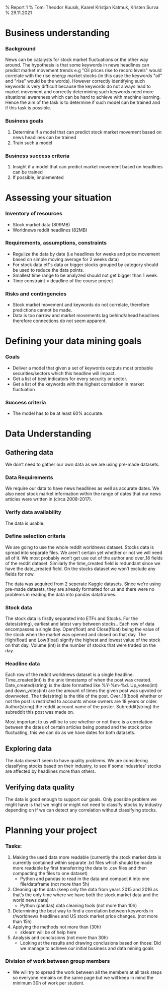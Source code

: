 % Report 1
% Tomi Theodor Kuusik, Kaarel Kristjan Katmuk, Kristen Surva
% 29.11.2021

# Business understanding
### Background
News can be catalysts for stock market fluctuations or the other way around. The hypothesis is that some keywords in news headlines can
predict market movement trends e.g "Oil prices rise to record levels" would correlate with the rise energy market stocks (in this case the keywords "oil" and "rise" would be the words). However correctly identifying such keywords is very difficult because the keywords do not always lead to market movement and correctly determining such keywords need more situational awareness which can be hard to achieve with machine learning. Hence the aim of the task is to determine if such model can be trained and if this task is possible.

### Business goals
1. Determine if a model that can predict stock market movement based on news headlines can be trained
2. Train such a model

### Business success criteria
1. Insight if a model that can predict market movement based on headlines can be trained
2. If possible, implemented

# Assessing your situation
### Inventory of resources
- Stock market data (809MB)
- Worldnews reddit headlines (82MB)

### Requirements, assumptions, constraints
- Regulize the data by date (i.e headlines for weeks and price movement based on simple moving average for 2 weeks data)
- For stock data etf's data or bigger stocks grouped by category should be used to reduce the data points.
- Smallest time range to be analyzed should not get bigger than 1 week.
- Time constraint = deadline of the course project

### Risks and contingencies
- Stock market movement and keywords do not correlate, therefore predictions cannot be made.
- Data is too narrow and market movements lag behind/ahead headlines therefore connections do not seem apparent.

# Defining your data mining goals
### Goals
- Deliver a model that given a set of keywords outputs most probable securities/sectors which this headline will impact.
- Get a list of best indicators for every security or sector.
- Get a list of the keywords with the highest correlation in market fluctuation

### Success criteria
- The model has to be at least 60% accurate.

# Data Understanding
## Gathering data
We don’t need to gather our own data as we are using pre-made datasets. 

### Data Requirements
We require our data to have news headlines as well as accurate dates. We also need stock market information within the range of dates that our news articles were written in (circa 2008-2017).

### Verify data availability
The data is usable. 

### Define selection criteria
We are going to use the whole reddit worldnews dataset. Stocks data is spread into separate files. We aren’t certain yet whether or not we will need all of it. We most probably won’t get use out of the author and over_18 fields of the reddit dataset. Similarly the time_created field is redundant since we have the date_created field.
On the stocks dataset we won’t exclude any fields for now.

The data was acquired from 2 seperate Kaggle datasets. Since we’re using pre-made datasets, they are already formatted for us and there were no problems in reading the data into pandas dataframes.

### Stock data
The stock data is firstly separated into ETFs and Stocks. For the dates(string), earliest and latest vary between stocks.. Each row of data encompasses a single day. Open(float) and Close(float) being the value of the stock when the market was opened and closed on that day. The High(float) and Low(float) signify the highest and lowest value of the stock on that day. Volume (int) is the number of stocks that were traded on the day.

### Headline data
Each row of the reddit worldnews dataset is a single headline. Time_created(int) is the unix timestamp of when the post was created. Date_created(string) is the date formatted like %Y-%m-%d. Up_votes(int) and down_votes(int) are the amount of times the given post was upvoted or downvoted. The title(string) is the title of the post. Over_18(bool) whether or not the post is restricted to accounts whose owners are 18 years or older. Author(string) the reddit account name of the poster. Subreddit(string) the subreddit this post was made on.

Most important to us will be to see whether or not there is a correlation between the dates of certain articles being posted and the stock price fluctuating, this we can do as we have dates for both datasets.

## Exploring data
The data doesn’t seem to have quality problems. We are considering classifying stocks based on their industry, to see if some industries' stocks are affected by headlines more than others.

## Verifying data quality
The data is good enough to support our goals. Only possible problem we might have is that we might or might not need to classify stocks by industry depending on if we can detect any correlation without classifying stocks. 

# Planning your project
### Tasks:
1. Making the used data more readable (currently the stock market data is currently contained within separate .txt files which should be made more readable by first transferring the data to .csv files and then compacting the files to one dataset)
   - Python and pandas to read in the data and compact it into one file/dataframe (not more than 5h)
2. Cleaning up the data (keep only the data from years 2015 and 2016 as that’s the only time where we have both the stock market data and the world news data)
   - Python (pandas) data cleaning tools (not more than 10h)
3. Determining the best way to find a correlation between keywords in r/worldnews headlines and US stock market price changes. (not more than 15h)
4. Applying the methods not more than (30h)
   - sklearn will be of help here
5. Analysis and conclusions (not more than 30h)
   - Looking at the results and drawing conclusions based on those:
     Did we manage to achieve our initial business and data mining goals

### Division of work between group members
- We will try to spread the work between all the members at all task steps so everyone remains on the same page but we will keep in mind the minimum 30h of work per student.
